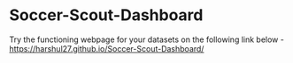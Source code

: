 # Soccer-Scout-Dashboard

Try the functioning webpage for your datasets on the following link below -
https://harshul27.github.io/Soccer-Scout-Dashboard/
